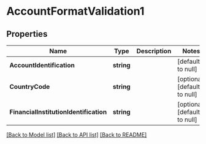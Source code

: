 # AccountFormatValidation1

## Properties
Name | Type | Description | Notes
------------ | ------------- | ------------- | -------------
**AccountIdentification** | **string** |  | [default to null]
**CountryCode** | **string** |  | [optional] [default to null]
**FinancialInstitutionIdentification** | **string** |  | [optional] [default to null]

[[Back to Model list]](../README.md#documentation-for-models) [[Back to API list]](../README.md#documentation-for-api-endpoints) [[Back to README]](../README.md)

